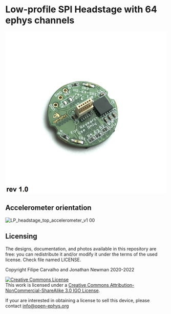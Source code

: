 # Low-profile SPI Headstage with 64 ephys channels

![DeviceTop](pics/top.JPG)

## Accelerometer orientation
![LP_headstage_top_accelerometer_v1 00](https://github.com/open-ephys/low-profile-spi-headstage-64ch/assets/16124331/50ab8c7b-6f8c-4c76-9bfe-2a3a62fef6ed)

## Licensing

The designs, documentation, and photos available in this repository are free: you can redistribute it and/or modify it under the terms of the used license.
Check file named LICENSE.

Copyright Filipe Carvalho and Jonathan Newman 2020-2022

<a rel="license" href="http://creativecommons.org/licenses/by-nc-sa/3.0/igo/"><img alt="Creative Commons License" style="border-width:0" src="https://i.creativecommons.org/l/by-nc-sa/3.0/igo/88x31.png" /></a><br />This work is licensed under a <a rel="license" href="http://creativecommons.org/licenses/by-nc-sa/3.0/igo/">Creative Commons Attribution-NonCommercial-ShareAlike 3.0 IGO License</a>.

If your are interested in obtaining a license to sell this device, please contact info@open-ephys.org


[1]: https://docs.google.com/spreadsheets/d/1aobmmEzBDethzIlrm1eg0eYkBqlyX3s9WbA9KgRwVQI/edit?usp=sharing

